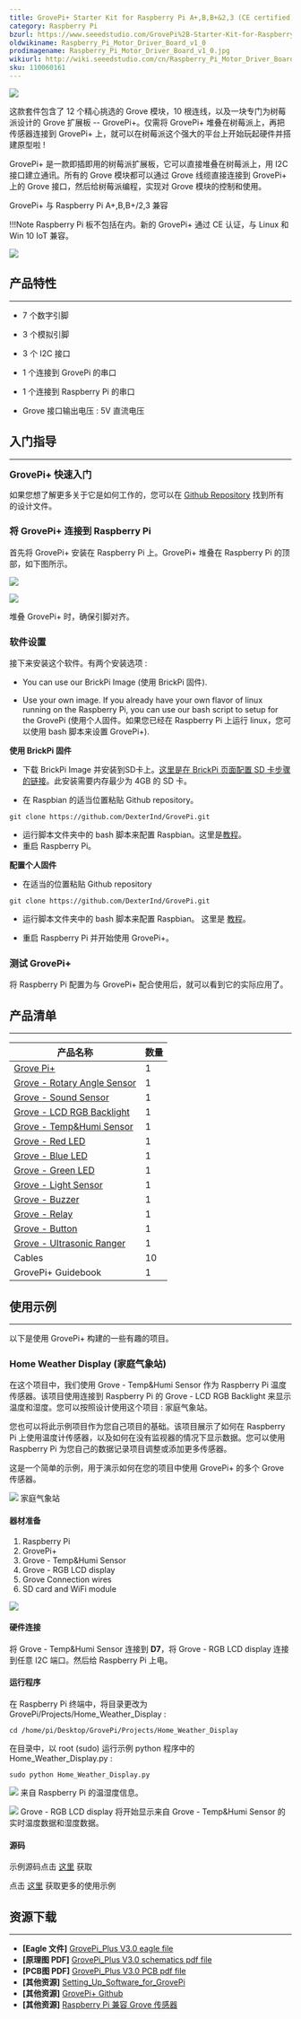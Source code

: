```yaml
---
title: GrovePi+ Starter Kit for Raspberry Pi A+,B,B+&2,3 (CE certified)
category: Raspberry Pi
bzurl: https://www.seeedstudio.com/GrovePi%2B-Starter-Kit-for-Raspberry-Pi-A%2B%2CB%2CB%2B%262%2C3-(CE-certified)-p-2572.html
oldwikiname: Raspberry_Pi_Motor_Driver_Board_v1_0
prodimagename: Raspberry_Pi_Motor_Driver_Board_v1_0.jpg
wikiurl: http://wiki.seeedstudio.com/cn/Raspberry_Pi_Motor_Driver_Board_v1_0
sku: 110060161
---
```


![](https://github.com/SeeedDocument/GrovePi-Starter-Kit-for-Raspberry-Pi-A-B-B-2-3-CE-certified-/raw/master/img/1.jpg)

这款套件包含了 12 个精心挑选的 Grove 模块，10 根连线，以及一块专门为树莓派设计的 Grove 扩展板 -- GrovePi+。仅需将 GrovePi+ 堆叠在树莓派上，再把传感器连接到 GrovePi+ 上，就可以在树莓派这个强大的平台上开始玩起硬件并搭建原型啦 !

GrovePi+ 是一款即插即用的树莓派扩展板，它可以直接堆叠在树莓派上，用 I2C 接口建立通讯。所有的 Grove 模块都可以通过 Grove 线缆直接连接到 GrovePi+ 上的 Grove 接口，然后给树莓派编程，实现对 Grove 模块的控制和使用。


GrovePi+ 与 Raspberry Pi A+,B,B+/2,3 兼容

!!!Note
    Raspberry Pi 板不包括在内。新的 GrovePi+ 通过 CE 认证，与 Linux 和 Win 10 IoT 兼容。

[![](https://github.com/SeeedDocument/wiki_chinese/raw/master/docs/images/click_to_buy.PNG)](https://item.taobao.com/item.htm?spm=a1z38n.10677092.0.0.11891debBnV3Dd&id=45475491903)

## 产品特性
--------

*   7 个数字引脚

*   3 个模拟引脚

*   3 个 I2C 接口

*   1 个连接到 GrovePi 的串口

*   1 个连接到 Raspberry Pi 的串口

*   Grove 接口输出电压 : 5V 直流电压

##   入门指导
---------

**<big>GrovePi+ 快速入门</big>**

如果您想了解更多关于它是如何工作的，您可以在 [Github Repository](https://github.com/DexterInd/GrovePi) 找到所有的设计文件。

###   将 GrovePi+ 连接到 Raspberry Pi

首先将 GrovePi+ 安装在 Raspberry Pi 上。GrovePi+ 堆叠在 Raspberry Pi 的顶部，如下图所示。

![](https://github.com/SeeedDocument/GrovePi-Starter-Kit-for-Raspberry-Pi-A-B-B-2-3-CE-certified-/raw/master/img/2.jpg)

![](https://github.com/SeeedDocument/GrovePi-Starter-Kit-for-Raspberry-Pi-A-B-B-2-3-CE-certified-/raw/master/img/3.JPG)


堆叠 GrovePi+ 时，确保引脚对齐。


### 软件设置

接下来安装这个软件。有两个安装选项 :

*   You can use our BrickPi Image (使用 BrickPi 固件).

*   Use your own image.  If you already have your own flavor of linux running on the Raspberry Pi, you can use our bash script to setup for the GrovePi (使用个人固件。如果您已经在 Raspberry Pi 上运行 linux，您可以使用 bash 脚本来设置 GrovePi+).

**使用 BrickPi 固件**

*   下载 BrickPi Image 并安装到SD卡上。[这里是在 BrickPi 页面配置 SD 卡步骤的链接](http://www.dexterindustries.com/BrickPi/getting-started/pi-prep/)。此安装需要内存最少为 4GB 的 SD 卡。

*   在 Raspbian 的适当位置粘贴 Github repository。

```
git clone https://github.com/DexterInd/GrovePi.git
```

*   运行脚本文件夹中的 bash 脚本来配置 Raspbian。这里是[教程](http://www.dexterindustries.com/GrovePi/get-started-with-the-grovepi/setting-software/)。
*   重启 Raspberry Pi。

**配置个人固件**

*   在适当的位置粘贴 Github repository

```
git clone https://github.com/DexterInd/GrovePi.git
```

*   运行脚本文件夹中的 bash 脚本来配置 Raspbian。 这里是 [教程](http://www.dexterindustries.com/GrovePi/get-started-with-the-grovepi/setting-software/)。

*   重启 Raspberry Pi 并开始使用 GrovePi+。

###   测试 GrovePi+

将 Raspberry Pi 配置为与 GrovePi+ 配合使用后，就可以看到它的实际应用了。

## 产品清单
---------

| 产品名称                    | 数量 |
|-----------------------------|------|
| [Grove Pi+](http://wiki.seeedstudio.com/cn/GrovePi_plus)                   | 1    |
| [Grove - Rotary Angle Sensor](http://wiki.seeedstudio.com/cn/Grove-Rotary_Angle_Sensor/) | 1    |
| [Grove - Sound Sensor](http://wiki.seeedstudio.com/cn/Grove-Sound_Sensor/)        | 1    |
| [Grove - LCD RGB Backlight](http://wiki.seeedstudio.com/cn/Grove-LCD_RGB_Backlight/)   | 1    |
| [Grove - Temp&Humi Sensor](http://wiki.seeedstudio.com/cn/Grove-Temperature_and_Humidity_Sensor/)    | 1    |
| [Grove - Red LED](http://wiki.seeedstudio.com/cn/Grove-Red_LED/)             | 1    |
| [Grove - Blue LED](http://wiki.seeedstudio.com/cn/Grove-Red_LED/)            | 1    |
| [Grove - Green LED](http://wiki.seeedstudio.com/cn/Grove-Red_LED/)           | 1    |
| [Grove - Light Sensor](http://wiki.seeedstudio.com/cn/Grove-Light_Sensor/)        | 1    |
| [Grove - Buzzer](http://wiki.seeedstudio.com/cn/Grove-Buzzer/)              | 1    |
| [Grove - Relay](http://wiki.seeedstudio.com/cn/Grove-Relay/)               | 1    |
| [Grove - Button](http://wiki.seeedstudio.com/cn/Grove-Button/)              | 1    |
| [Grove - UItrasonic Ranger](http://wiki.seeedstudio.com/cn/Grove-Ultrasonic_Ranger/)   | 1    |
| Cables                      | 10   |
| GrovePi+ Guidebook          | 1    |

## 使用示例
---------
以下是使用 GrovePi+ 构建的一些有趣的项目。

###  Home Weather Display (家庭气象站)

在这个项目中，我们使用 Grove - Temp&Humi Sensor 作为 Raspberry Pi 温度传感器。该项目使用连接到 Raspberry Pi 的 Grove - LCD RGB Backlight 来显示温度和湿度。您可以按照设计使用这个项目 : 家庭气象站。

您也可以将此示例项目作为您自己项目的基础。该项目展示了如何在 Raspberry Pi 上使用温度计传感器，以及如何在没有监视器的情况下显示数据。您可以使用 Raspberry Pi 为您自己的数据记录项目调整或添加更多传感器。

这是一个简单的示例，用于演示如何在您的项目中使用 GrovePi+ 的多个 Grove 传感器。

![](https://github.com/SeeedDocument/GrovePi-Starter-Kit-for-Raspberry-Pi-A-B-B-2-3-CE-certified-/raw/master/img/4.jpg)
家庭气象站

####  器材准备

1.  Raspberry Pi
2.  GrovePi+
3.  Grove - Temp&Humi Sensor
4.  Grove - RGB LCD display
5.  Grove Connection wires
6.  SD card and WiFi module

![](https://github.com/SeeedDocument/GrovePi-Starter-Kit-for-Raspberry-Pi-A-B-B-2-3-CE-certified-/raw/master/img/5.jpg)

####  硬件连接

将 Grove - Temp&Humi Sensor 连接到 **D7**，将 Grove - RGB LCD display 连接到任意 I2C 端口。然后给 Raspberry Pi 上电。

#### 运行程序

在 Raspberry Pi 终端中，将目录更改为 GrovePi/Projects/Home_Weather_Display :

```
cd /home/pi/Desktop/GrovePi/Projects/Home_Weather_Display
```

在目录中，以 root (sudo) 运行示例 python 程序中的 Home_Weather_Display.py :

```
sudo python Home_Weather_Display.py
```

![](https://github.com/SeeedDocument/GrovePi-Starter-Kit-for-Raspberry-Pi-A-B-B-2-3-CE-certified-/raw/master/img/6.jpg)
来自 Raspberry Pi 的温湿度信息。

![](https://github.com/SeeedDocument/GrovePi-Starter-Kit-for-Raspberry-Pi-A-B-B-2-3-CE-certified-/raw/master/img/7.jpg)
Grove - RGB LCD display 将开始显示来自 Grove - Temp&Humi Sensor 的实时温度数据和湿度数据。

#### 源码

示例源码点击 [这里](https://github.com/DexterInd/GrovePi/blob/master/Projects/Home_Weather_Display/Home_Weather_Display.py) 获取

点击 [这里](https://www.dexterindustries.com/grovepi-tutorials-documentation/) 获取更多的使用示例

## 资源下载
---------
-   **[Eagle 文件]** [GrovePi_Plus V3.0 eagle file](https://github.com/SeeedDocument/GrovePi-Starter-Kit-for-Raspberry-Pi-A-B-B-2-3-CE-certified-/raw/master/res/GrovePi%2BEagle%20FIle.zip)
-   **[原理图 PDF]** [GrovePi_Plus V3.0 schematics pdf file](https://github.com/SeeedDocument/GrovePi-Starter-Kit-for-Raspberry-Pi-A-B-B-2-3-CE-certified-/raw/master/res/GrovePi%2B%20v3.0%20Sch.pdf)
-   **[PCB图 PDF]** [GrovePi_Plus V3.0 PCB pdf file](https://github.com/SeeedDocument/GrovePi-Starter-Kit-for-Raspberry-Pi-A-B-B-2-3-CE-certified-/raw/master/res/GrovePi%2B%20v3.0%20PCB.pdf)
-   **[其他资源]** [Setting_Up_Software_for_GrovePi](https://github.com/SeeedDocument/GrovePi-Starter-Kit-for-Raspberry-Pi-A-B-B-2-3-CE-certified-/raw/master/res/Setting_Up_Software_for_GrovePi.pdf)
-   **[其他资源]** [GrovePi+ Github](https://github.com/DexterInd/GrovePi.git)
-   **[其他资源]** [Raspberry Pi 兼容 Grove 传感器](https://www.dexterindustries.com/GrovePi/supported-sensors/?PageSpeed=noscript)


<!-- This Markdown file was created from http://www.seeedstudio.com/wiki/Raspberry_Pi_Motor_Driver_Board_v1.0 -->
